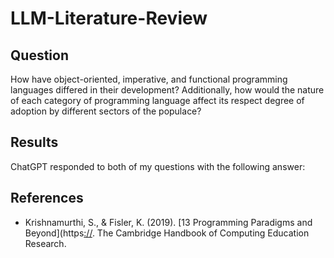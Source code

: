 # LLM-Literature-Review

## Question

How have object-oriented, imperative, and functional programming languages differed in their development? Additionally, how would the nature of each category of programming language affect its respect degree of adoption by different sectors of the populace?


## Results

ChatGPT responded to both of my questions with the following answer:


## References

- Krishnamurthi, S., & Fisler, K. (2019). [13 Programming Paradigms and Beyond](https[://](https://books.google.com/books?id=vmAwEAAAQBAJ&lpg=PA377&ots=1msDHU7ZcC&dq=programming%20paradigms&lr&pg=PA377#v=onepage&q=programming%20paradigms&f=false). The Cambridge Handbook of Computing Education Research.
